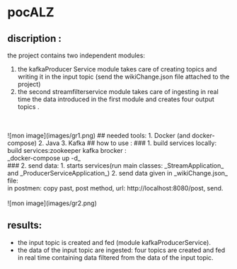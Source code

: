 # pocALZ

## discription :
the project contains two independent modules:
1. the kafkaProducer Service module takes care of creating topics and writing it in the input topic (send the wikiChange.json file attached to the project)
2. the second streamfilterservice module takes care of ingesting in real time the data introduced in the first module and creates four output topics .
<br>
<br>
![mon image](images/gr1.png)
## needed tools:
1. Docker (and docker-compose)
2. Java
3. Kafka
## how to use :
### 1. build services locally:
build services:zookeeper kafka brocker :
<br> _docker-compose up -d_
<br>
### 2. send data:
1. starts services(run main classes: _StreamApplication_ and _ProducerServiceApplication_)
2. send data given in _wikiChange.json_ file:<br>
   in postmen: copy past, post method, url: http://localhost:8080/post, send.
<br>
<br>
![mon image](images/gr2.png)

## results:
*  the input topic is created and fed (module kafkaProducerService). <br>
* the data of the input topic are ingested: four topics are created and fed in real time containing data filtered from the data of the input topic.